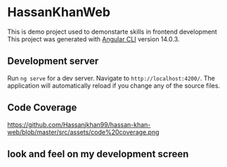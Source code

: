 # HassanKhanWeb

This is demo project used to demonstarte skills in frontend development
This project was generated with [Angular CLI](https://github.com/angular/angular-cli) version 14.0.3.

## Development server

Run `ng serve` for a dev server. Navigate to `http://localhost:4200/`. The application will automatically reload if you change any of the source files.

## Code Coverage

https://github.com/Hassanjkhan99/hassan-khan-web/blob/master/src/assets/code%20coverage.png

## look and feel on my development screen

